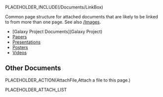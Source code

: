 PLACEHOLDER_INCLUDE(/Documents/LinkBox)

Common page structure for attached documents that are likely to be linked to from more than one page.  See also [/Images](/Images).

* [Galaxy Project Documents](Galaxy Project)
* [Papers](Papers)
* [Presentations](Presentations)
* [Posters](Posters)
* [Videos](Videos)

## Other Documents
PLACEHOLDER_ACTION(AttachFile,Attach a file to this page.)

PLACEHOLDER_ATTACH_LIST
